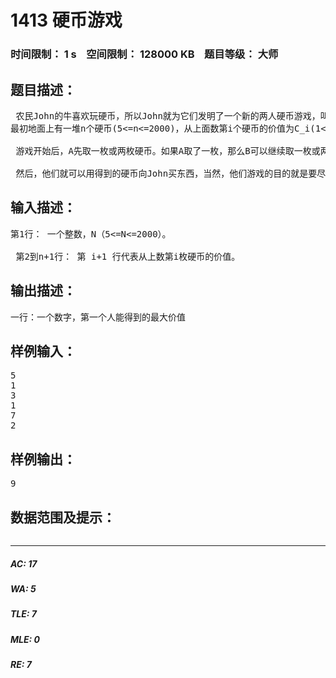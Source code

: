 # 1413 硬币游戏   
### 时间限制： 1 s&nbsp;&nbsp;&nbsp;&nbsp;空间限制： 128000 KB&nbsp;&nbsp;&nbsp;&nbsp;题目等级： 大师  
## 题目描述：  

<pre>
 农民John的牛喜欢玩硬币，所以John就为它们发明了一个新的两人硬币游戏，叫做Xoinc。
最初地面上有一堆n个硬币(5<=n<=2000)，从上面数第i个硬币的价值为C_i(1<=C_i<=100000);  
  
 游戏开始后，A先取一枚或两枚硬币。如果A取了一枚，那么B可以继续取一枚或两枚；如果A取了两枚，那么B可以取一到四枚硬币。每次都只能从最上面取。每一次，当前取硬币的人都至少取一枚硬币，最多可以取他的对手上一次取硬币数目的两倍。当没有硬币可取的时候，游戏就结束了。  
  
 然后，他们就可以用得到的硬币向John买东西，当然，他们游戏的目的就是要尽可能使自己得到的硬币价值更大。现在你的任务是，求出在两个人都想得到更大价值的情况下，游戏结束后，第一个人最多能得到的硬币价值。 
</pre>
  
  
## 输入描述：  

<pre>
第1行： 一个整数，N（5<=N<=2000）。   
  
 第2到n+1行： 第 i+1 行代表从上数第i枚硬币的价值。
</pre>
  
  
## 输出描述：  

<pre>
一行：一个数字，第一个人能得到的最大价值
</pre>
  
  
## 样例输入：  

<pre>
5  
1  
3  
1  
7  
2
</pre>
  
  
## 样例输出：  

<pre>
9
</pre>
  
  
## 数据范围及提示：  

<pre>
</pre>
  
  
***  

##### AC: 17  
##### WA: 5  
##### TLE: 7  
##### MLE: 0  
##### RE: 7  
